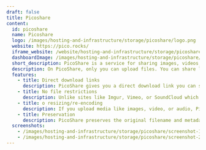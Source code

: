 ```yaml
---
draft: false
title: Picoshare
content:
  id: picoshare
  name: Picoshare
  logo: /images/hosting-and-infrastructure/storage/picoshare/logo.png
  website: https://pico.rocks/
  iframe_website: /website/hosting-and-infrastructure/storage/picoshare
  dashboardImage: /images/hosting-and-infrastructure/storage/picoshare/screenshot-1.png
  short_description: PicoShare is a service for sharing images, videos, and other files.
  description: On PicoShare, only you can upload files. You can share links to those files with anyone, and they never have to sign up for an account.
  features:
    - title: Direct download links
      description: PicoShare gives you a direct download link you can share with anyone. They can view or download the file with no ads or signups.
    - title: No file restrictions
      description: Unlike sites like Imgur, Vimeo, or SoundCloud which only allow you to share specific types of files, PicoShare lets you share any file of any size.
    - title: o resizing/re-encoding
      description: If you upload media like images, video, or audio, PicoShare never forces you to wait on re-encoding. You get a direct download link as soon as you upload the file, and PicoShare never resizes or re-encodes your file.
    - title: Preservation
      description: PicoShare preserves the original filename and metadata for your files.
  screenshots:
    - /images/hosting-and-infrastructure/storage/picoshare/screenshot-1.png
    - /images/hosting-and-infrastructure/storage/picoshare/screenshot-2.png
---
```

